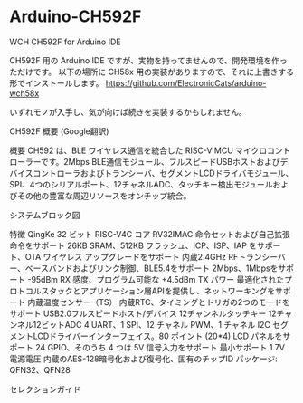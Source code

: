 # Arduino-CH592F
WCH CH592F for Arduino IDE

CH592F 用の Arduino IDE ですが、実物を持ってませんので、開発環境を作っただけです。
以下の場所に CH58x 用の実装がありますので、それに上書きする形でインストールします。
https://github.com/ElectronicCats/arduino-wch58x

いずれモノが入手し、気が向けば続きを実装するかもしれません。


CH592F 概要 (Google翻訳)

概要
CH592 は、BLE ワイヤレス通信を統合した RISC-V MCU マイクロコントローラーです。2Mbps BLE通信モジュール、フルスピードUSBホストおよびデバイスコントローラおよびトランシーバ、セグメントLCDドライバモジュール、SPI、4つのシリアルポート、12チャネルADC、タッチキー検出モジュールおよびその他の豊富な周辺リソースをオンチップ統合。

システムブロック図


特徴
QingKe 32 ビット RISC-V4C コア
RV32IMAC 命令セットおよび自己拡張命令をサポート
26KB SRAM、512KB フラッシュ、ICP、ISP、IAP をサポート、OTA ワイヤレス アップグレードをサポート
内蔵2.4GHz RFトランシーバー、ベースバンドおよびリンク制御、BLE5.4をサポート
2Mbps、1Mbpsをサポート
-95dBm RX 感度、プログラム可能な +4.5dBm TX パワー
最適化されたプロトコルスタックとアプリケーション層APIを提供し、ネットワーキングをサポート
内蔵温度センサー（TS）
内蔵RTC、タイミングとトリガの2つのモードをサポート
USB2.0フルスピードホスト/デバイス
12チャンネルタッチキー
12チャンネル12ビットADC
4 UART、1 SPI、12 チャネル PWM、1 チャネル I2C
セグメントLCDドライバーインターフェイス。80 ポイント (20*4) LCD パネルをサポート
24 GPIO、そのうち 4 つは 5V 信号入力をサポート
最小サポート 1.7V 電源電圧
内蔵のAES-128暗号化および復号化、固有のチップID
パッケージ: QFN32、QFN28

セレクションガイド


